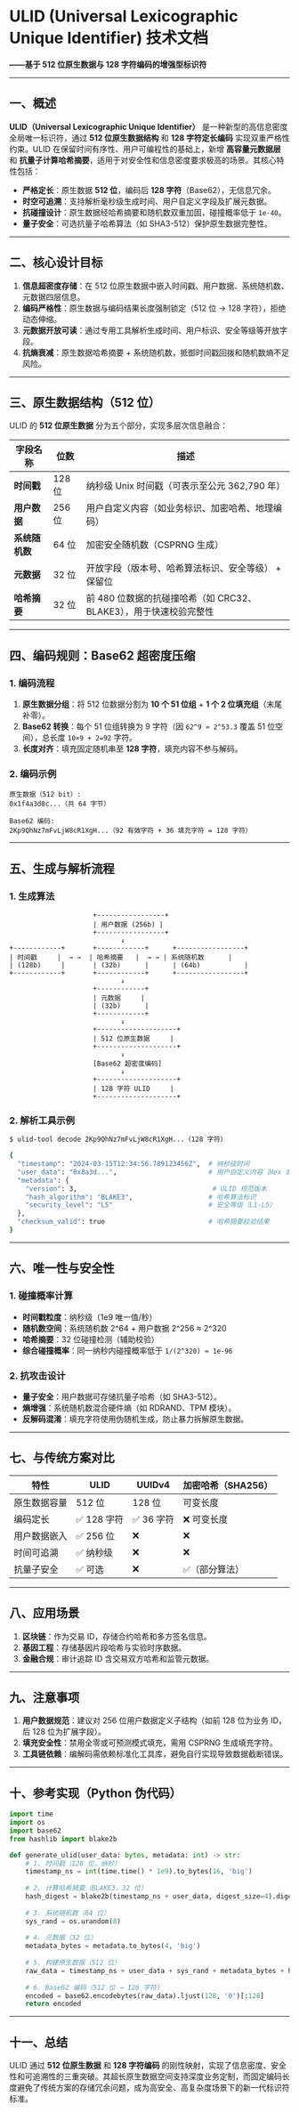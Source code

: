 # ULID (Universal Lexicographic Unique Identifier) 技术文档  
**——基于 512 位原生数据与 128 字符编码的增强型标识符**

---

## 一、概述

**ULID（Universal Lexicographic Unique Identifier）** 是一种新型的高信息密度全局唯一标识符，通过 **512 位原生数据结构** 和 **128 字符定长编码** 实现双重严格性约束。ULID 在保留时间有序性、用户可编程性的基础上，新增 **高容量元数据层** 和 **抗量子计算哈希摘要**，适用于对安全性和信息密度要求极高的场景。其核心特性包括：

- **严格定长**：原生数据 **512 位**，编码后 **128 字符**（Base62），无信息冗余。
- **时空可追溯**：支持解析毫秒级生成时间、用户自定义字段及扩展元数据。
- **抗碰撞设计**：原生数据经哈希摘要和随机数双重加固，碰撞概率低于 `1e-40`。
- **量子安全**：可选抗量子哈希算法（如 SHA3-512）保护原生数据完整性。

---

## 二、核心设计目标

1. **信息超密度存储**：在 512 位原生数据中嵌入时间戳、用户数据、系统随机数、元数据四层信息。
2. **编码严格性**：原生数据与编码结果长度强制锁定（512 位 → 128 字符），拒绝动态伸缩。
3. **元数据开放可读**：通过专用工具解析生成时间、用户标识、安全等级等开放字段。
4. **抗熵衰减**：原生数据哈希摘要 + 系统随机数，抵御时间戳回拨和随机数熵不足风险。

---

## 三、原生数据结构（512 位）

ULID 的 **512 位原生数据** 分为五个部分，实现多层次信息融合：

| 字段名称           | 位数   | 描述                                                                 |
|--------------------|--------|----------------------------------------------------------------------|
| **时间戳**         | 128 位 | 纳秒级 Unix 时间戳（可表示至公元 362,790 年）                       |
| **用户数据**       | 256 位 | 用户自定义内容（如业务标识、加密哈希、地理编码）                     |
| **系统随机数**     | 64 位  | 加密安全随机数（CSPRNG 生成）                                       |
| **元数据**         | 32 位  | 开放字段（版本号、哈希算法标识、安全等级） + 保留位                  |
| **哈希摘要**       | 32 位  | 前 480 位数据的抗碰撞哈希（如 CRC32、BLAKE3），用于快速校验完整性    |

---

## 四、编码规则：Base62 超密度压缩

### 1. 编码流程
1. **原生数据分组**：将 512 位数据分割为 **10 个 51 位组** + **1 个 2 位填充组**（末尾补零）。
2. **Base62 转换**：每个 51 位组转换为 9 字符（因 `62^9 ≈ 2^53.3` 覆盖 51 位空间），总长度 `10×9 + 2=92` 字符。
3. **长度对齐**：填充固定随机串至 **128 字符**，填充内容不参与解码。

### 2. 编码示例
```
原生数据（512 bit）:  
0x1f4a3d8c...（共 64 字节）  

Base62 编码:  
2Kp9QhNz7mFvLjW8cR1XgH...（92 有效字符 + 36 填充字符 = 128 字符）
```

---

## 五、生成与解析流程

### 1. 生成算法
```plaintext
                     +-----------------+
                     | 用户数据 (256b) |
                     +-----------------+
                            ↓
+------------+       +------------+      +-----------------+
| 时间戳     |  → →  | 哈希摘要   |  → → | 系统随机数      |
| (128b)     |       | (32b)      |      | (64b)           |
+------------+       +------------+      +-----------------+
                            ↓
                     +------------+
                     | 元数据     |
                     | (32b)      |
                     +------------+
                            ↓
                     +--------------------+
                     | 512 位原生数据     |
                     +--------------------+
                            ↓
                     [Base62 超密度编码]
                            ↓
                     +--------------------+
                     | 128 字符 ULID     |
                     +--------------------+
```

### 2. 解析工具示例
```bash
$ ulid-tool decode 2Kp9QhNz7mFvLjW8cR1XgH...（128 字符）

{
  "timestamp": "2024-03-15T12:34:56.789123456Z",  # 纳秒级时间
  "user_data": "0x8a3d...",                       # 用户自定义内容（Hex 或自定义格式）
  "metadata": {
    "version": 3,                                  # ULID 规范版本
    "hash_algorithm": "BLAKE3",                   # 哈希算法标识
    "security_level": "L5"                        # 安全等级（L1-L5）
  },
  "checksum_valid": true                          # 哈希摘要校验结果
}
```

---

## 六、唯一性与安全性

### 1. 碰撞概率计算
- **时间戳粒度**：纳秒级（1e9 唯一值/秒）
- **随机数空间**：系统随机数 2^64 + 用户数据 2^256 ≈ 2^320
- **哈希摘要**：32 位碰撞检测（辅助校验）
- **综合碰撞概率**：同一纳秒内碰撞概率低于 `1/(2^320) ≈ 1e-96`

### 2. 抗攻击设计
- **量子安全**：用户数据可存储抗量子哈希（如 SHA3-512）。
- **熵增强**：系统随机数混合硬件熵（如 RDRAND、TPM 模块）。
- **反解码混淆**：填充字符使用伪随机生成，防止暴力拆解原生数据。

---

## 七、与传统方案对比

| 特性               | ULID             | UUIDv4               | 加密哈希（SHA256）   |
|--------------------|------------------------|----------------------|---------------------|
| 原生数据容量       | 512 位                 | 128 位               | 可变长度            |
| 编码定长           | ✅ 128 字符            | ✅ 36 字符           | ❌ 可变长度         |
| 用户数据嵌入       | ✅ 256 位              | ❌                    | ❌                  |
| 时间可追溯         | ✅ 纳秒级              | ❌                    | ❌                  |
| 抗量子安全         | ✅ 可选                | ❌                    | ✅（部分算法）      |

---

## 八、应用场景

1. **区块链**：作为交易 ID，存储合约哈希和多方签名信息。
2. **基因工程**：存储基因片段哈希与实验时序数据。
3. **金融合规**：审计追踪 ID 含交易双方哈希和监管元数据。

---

## 九、注意事项

1. **用户数据规范**：建议对 256 位用户数据定义子结构（如前 128 位为业务 ID，后 128 位为扩展字段）。
2. **填充安全性**：禁用全零或可预测模式填充，需用 CSPRNG 生成填充字符。
3. **工具链依赖**：编解码需依赖标准化工具库，避免自行实现导致数据截断错误。

---

## 十、参考实现（Python 伪代码）

```python
import time
import os
import base62
from hashlib import blake2b

def generate_ulid(user_data: bytes, metadata: int) -> str:
    # 1. 时间戳（128 位，纳秒）
    timestamp_ns = int(time.time() * 1e9).to_bytes(16, 'big')
    
    # 2. 计算哈希摘要（BLAKE3，32 位）
    hash_digest = blake2b(timestamp_ns + user_data, digest_size=4).digest()
    
    # 3. 系统随机数（64 位）
    sys_rand = os.urandom(8)
    
    # 4. 元数据（32 位）
    metadata_bytes = metadata.to_bytes(4, 'big')
    
    # 5. 构建原生数据（512 位）
    raw_data = timestamp_ns + user_data + sys_rand + metadata_bytes + hash_digest
    
    # 6. Base62 编码（512 位 → 128 字符）
    encoded = base62.encodebytes(raw_data).ljust(128, '0')[:128]
    return encoded
```

---

## 十一、总结

ULID 通过 **512 位原生数据** 和 **128 字符编码** 的刚性映射，实现了信息密度、安全性和可追溯性的三重突破。其超长原生数据空间支持深度业务定制，而固定编码长度避免了传统方案的存储冗余问题，成为高安全、高复杂度场景下的新一代标识符标准。